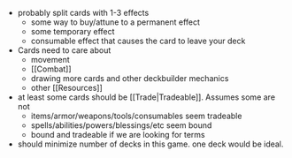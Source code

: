 - probably split cards with 1-3 effects
	- some way to buy/attune to a permanent effect
	- some temporary effect
	- consumable effect that causes the card to leave your deck
- Cards need to care about
	- movement
	- [[Combat]]
	- drawing more cards and other deckbuilder mechanics
	- other [[Resources]]
- at least some cards should be [[Trade|Tradeable]]. Assumes some are not
	- items/armor/weapons/tools/consumables seem tradeable
	- spells/abilities/powers/blessings/etc seem bound
	- bound and tradeable if we are looking for terms
- should minimize number of decks in this game. one deck would be ideal.